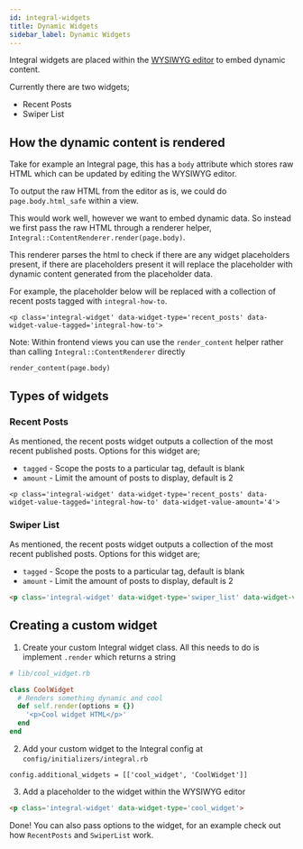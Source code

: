 ```yaml
---
id: integral-widgets
title: Dynamic Widgets
sidebar_label: Dynamic Widgets
---
```


Integral widgets are placed within the [WYSIWYG editor](https://github.com/yamasolutions/integral/blob/master/docs/wysiwyg_editor.md) to embed dynamic content.

Currently there are two widgets;
* Recent Posts
* Swiper List

## How the dynamic content is rendered

Take for example an Integral page, this has a `body` attribute which stores raw HTML which can be updated by editing the WYSIWYG editor.

To output the raw HTML from the editor as is, we could do `page.body.html_safe` within a view.

This would work well, however we want to embed dynamic data. So instead we first pass the raw HTML through a renderer helper, `Integral::ContentRenderer.render(page.body)`.

This renderer parses the html to check if there are any widget placeholders present, if there are placeholders present it will replace the placeholder with dynamic content generated from the placeholder data.

For example, the placeholder below will be replaced with a collection of recent posts tagged with `integral-how-to`.

```
<p class='integral-widget' data-widget-type='recent_posts' data-widget-value-tagged='integral-how-to'>
```

Note: Within frontend views you can use the `render_content` helper rather than calling `Integral::ContentRenderer` directly
```
render_content(page.body)
```

## Types of widgets
### Recent Posts

As mentioned, the recent posts widget outputs a collection of the most recent published posts. Options for this widget are;
* `tagged` - Scope the posts to a particular tag, default is blank
* `amount` - Limit the amount of posts to display, default is 2

```
<p class='integral-widget' data-widget-type='recent_posts' data-widget-value-tagged='integral-how-to' data-widget-value-amount='4'>
```


### Swiper List

As mentioned, the recent posts widget outputs a collection of the most recent published posts. Options for this widget are;
* `tagged` - Scope the posts to a particular tag, default is blank
* `amount` - Limit the amount of posts to display, default is 2

```html
<p class='integral-widget' data-widget-type='swiper_list' data-widget-value-slide-view-path='shared/testimonial'>
```

## Creating a custom widget

1. Create your custom Integral widget class. All this needs to do is implement `.render` which returns a string
```ruby
# lib/cool_widget.rb

class CoolWidget
  # Renders something dynamic and cool
  def self.render(options = {})
    '<p>Cool widget HTML</p>'
  end
end
```
2. Add your custom widget to the Integral config at `config/initializers/integral.rb`

```
config.additional_widgets = [['cool_widget', 'CoolWidget']]
```

3. Add a placeholder to the widget within the WYSIWYG editor

```html
<p class='integral-widget' data-widget-type='cool_widget'>
```

Done! You can also pass options to the widget, for an example check out how `RecentPosts` and `SwiperList` work.
